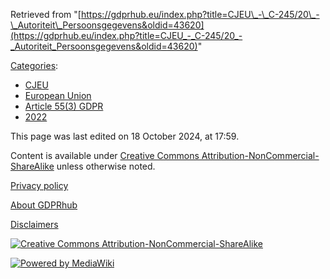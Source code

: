 Retrieved from "[https://gdprhub.eu/index.php?title=CJEU\_-\_C-245/20\_-\_Autoriteit\_Persoonsgegevens&oldid=43620](https://gdprhub.eu/index.php?title=CJEU_-_C-245/20_-_Autoriteit_Persoonsgegevens&oldid=43620)"

[Categories](/index.php?title=Special:Categories "Special:Categories"):

*   [CJEU](/index.php?title=Category:CJEU "Category:CJEU")
*   [European Union](/index.php?title=Category:European_Union "Category:European Union")
*   [Article 55(3) GDPR](/index.php?title=Category:Article_55\(3\)_GDPR "Category:Article 55(3) GDPR")
*   [2022](/index.php?title=Category:2022 "Category:2022")

This page was last edited on 18 October 2024, at 17:59.

Content is available under [Creative Commons Attribution-NonCommercial-ShareAlike](https://creativecommons.org/licenses/by-nc-sa/4.0/) unless otherwise noted.

[Privacy policy](/index.php?title=GDPRhub:Privacy_policy)

[About GDPRhub](/index.php?title=GDPRhub:About)

[Disclaimers](/index.php?title=GDPRhub:General_disclaimer)

[![Creative Commons Attribution-NonCommercial-ShareAlike](/resources/assets/licenses/cc-by-nc-sa.png)](https://creativecommons.org/licenses/by-nc-sa/4.0/)

[![Powered by MediaWiki](/resources/assets/poweredby_mediawiki_88x31.png)](https://www.mediawiki.org/)
